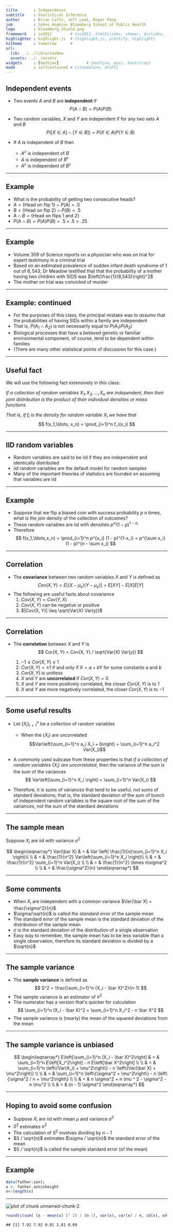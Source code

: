 ```yaml
---
title       : Independence
subtitle    : Statistical Inference
author      : Brian Caffo, Jeff Leek, Roger Peng
job         : Johns Hopkins Bloomberg School of Public Health
logo        : bloomberg_shield.png
framework   : io2012        # {io2012, html5slides, shower, dzslides, ...}
highlighter : highlight.js  # {highlight.js, prettify, highlight}
hitheme     : tomorrow      # 
url:
  lib: ../../librariesNew
  assets: ../../assets
widgets     : [mathjax]            # {mathjax, quiz, bootstrap}
mode        : selfcontained # {standalone, draft}
---
```


## Independent events

- Two events $A$ and $B$ are **independent** if $$P(A \cap B) = P(A)P(B)$$
- Two random variables, $X$ and $Y$ are independent if for any two sets $A$ and $B$ $$P([X \in A] \cap [Y \in B]) = P(X\in A)P(Y\in B)$$
- If $A$ is independent of $B$ then 

  - $A^c$ is independent of $B$ 
  - $A$ is independent of $B^c$
  - $A^c$ is independent of $B^c$


---

## Example

- What is the probability of getting two consecutive heads?
- $A = \{\mbox{Head on flip 1}\}$ ~ $P(A) = .5$
- $B = \{\mbox{Head on flip 2}\}$ ~ $P(B) = .5$
- $A \cap B = \{\mbox{Head on flips 1 and 2}\}$
- $P(A \cap B) = P(A)P(B) = .5 \times .5 = .25$ 

---

## Example

- Volume 309 of Science reports on a physician who was on trial for expert testimony in a criminal trial
- Based on an estimated prevalence of sudden infant death syndrome of $1$ out of $8,543$, Dr Meadow testified that that the probability of a mother having two children with SIDS was $\left(\frac{1}{8,543}\right)^2$
- The mother on trial was convicted of murder

---

## Example: continued

- For the purposes of this class, the principal mistake was to *assume* that the probabilities of having SIDs within a family are independent
- That is, $P(A_1 \cap A_2)$ is not necessarily equal to $P(A_1)P(A_2)$
- Biological processes that have a believed genetic or familiar environmental component, of course, tend to be dependent within families
- (There are many other statistical points of discussion for this case.)

---

## Useful fact

We will use the following fact extensively in this class:

*If a collection of random variables $X_1, X_2, \ldots, X_n$ are independent, then their joint distribution is the product of their individual densities or mass functions*

*That is, if $f_i$ is the density for random variable $X_i$ we have that*
$$
f(x_1,\ldots, x_n) = \prod_{i=1}^n f_i(x_i)
$$

---

## IID random variables

- Random variables are said to be iid if they are independent and identically distributed
- iid random variables are the default model for random samples
- Many of the important theories of statistics are founded on assuming that variables are iid


---

## Example

- Suppose that we flip a biased coin with success probability $p$ $n$ times, what is the join density of the collection of outcomes?
- These random variables are iid with densities $p^{x_i} (1 - p)^{1-x_i}$ 
- Therefore
  $$
  f(x_1,\ldots,x_n) = \prod_{i=1}^n p^{x_i} (1 - p)^{1-x_i} = p^{\sum x_i} (1 - p)^{n - \sum x_i}
  $$

---

## Correlation

- The **covariance** between two random variables $X$ and $Y$ is defined as 
$$
Cov(X, Y) = E[(X - \mu_x)(Y - \mu_y)] = E[X Y] - E[X]E[Y]
$$
- The following are useful facts about covariance
  1. $Cov(X, Y) = Cov(Y, X)$
  2. $Cov(X, Y)$ can be negative or positive
  3. $|Cov(X, Y)| \leq \sqrt{Var(X) Var(y)}$

---

## Correlation

- The **correlation** between $X$ and $Y$ is 
$$
Cor(X, Y) = Cov(X, Y) / \sqrt{Var(X) Var(y)}
$$

  1. $-1 \leq Cor(X, Y) \leq 1$
  2. $Cor(X, Y) = \pm 1$ if and only if $X = a + bY$ for some constants $a$ and $b$
  3. $Cor(X, Y)$ is unitless
  4. $X$ and $Y$ are **uncorrelated** if $Cor(X, Y) = 0$ 
  5.  $X$ and $Y$ are more positively correlated, the closer $Cor(X,Y)$ is to $1$
  6.  $X$ and $Y$ are more negatively correlated, the closer $Cor(X,Y)$ is to $-1$

---

## Some useful results

- Let $\{X_i\}_{i=1}^n$ be a collection of random variables
  - When the $\{X_i\}$ are uncorrelated $$Var\left(\sum_{i=1}^n a_i X_i + b\right) = \sum_{i=1}^n a_i^2 Var(X_i)$$  

- A commonly used subcase from these properties is that *if a collection of random variables $\{X_i\}$ are uncorrelated*, then the variance of the sum is the sum of the variances
$$
Var\left(\sum_{i=1}^n X_i \right) = \sum_{i=1}^n Var(X_i)
$$
- Therefore, it is sums of variances that tend to be useful, not sums of standard deviations; that is, the standard deviation of the sum of bunch of independent random variables is the square root of the sum of the variances, not the sum of the standard deviations

---

## The sample mean

Suppose $X_i$ are iid with variance $\sigma^2$

$$
\begin{eqnarray*}
    Var(\bar X) & = & Var \left( \frac{1}{n}\sum_{i=1}^n X_i \right)\\ \\
    & = & \frac{1}{n^2} Var\left(\sum_{i=1}^n X_i \right)\\ \\
    & = & \frac{1}{n^2} \sum_{i=1}^n Var(X_i) \\ \\
    & = & \frac{1}{n^2} \times n\sigma^2 \\ \\
    & = & \frac{\sigma^2}{n}
  \end{eqnarray*}
$$

---

## Some comments

- When $X_i$ are independent with a common variance $Var(\bar X) = \frac{\sigma^2}{n}$
- $\sigma/\sqrt{n}$ is called *the standard error* of the sample mean
- The standard error of the sample mean is the standard deviation of the distribution of the sample mean
- $\sigma$ is the standard deviation of the distribution of a single observation
- Easy way to remember, the sample mean has to be less variable than a single observation, therefore its standard deviation is divided by a $\sqrt{n}$

---

## The sample variance
- The **sample variance** is defined as 
$$
S^2 =   \frac{\sum_{i=1}^n (X_i - \bar X)^2}{n-1} 
$$
- The sample variance is an estimator of $\sigma^2$
- The numerator has a version that's quicker for calculation
$$
\sum_{i=1}^n (X_i - \bar X)^2 = \sum_{i=1}^n X_i^2 - n \bar X^2
$$
- The sample variance is (nearly) the mean of the squared deviations from the mean

---

## The sample variance is unbiased

$$
  \begin{eqnarray*}
    E\left[\sum_{i=1}^n (X_i - \bar X)^2\right] & = & \sum_{i=1}^n E\left[X_i^2\right] - n E\left[\bar X^2\right] \\ \\
    & = & \sum_{i=1}^n \left\{Var(X_i) + \mu^2\right\} - n \left\{Var(\bar X) + \mu^2\right\} \\ \\
    & = & \sum_{i=1}^n \left\{\sigma^2 + \mu^2\right\} - n \left\{\sigma^2 / n + \mu^2\right\} \\ \\
    & = & n \sigma^2 + n \mu ^ 2 - \sigma^2 - n \mu^2 \\ \\
    & = & (n - 1) \sigma^2
  \end{eqnarray*}
$$

---

## Hoping to avoid some confusion

- Suppose $X_i$ are iid with mean $\mu$ and variance $\sigma^2$
- $S^2$ estimates $\sigma^2$
- The calculation of $S^2$ involves dividing by $n-1$
- $S / \sqrt{n}$ estimates $\sigma / \sqrt{n}$ the standard error of the mean
- $S / \sqrt{n}$ is called the sample standard error (of the mean)

---
## Example

```r
data(father.son); 
x <- father.son$sheight
n<-length(x)
```

---
![plot of chunk unnamed-chunk-2](assets/fig/unnamed-chunk-2.png) 

```r
round(c(sum( (x - mean(x) )^ 2) / (n-1), var(x), var(x) / n, sd(x), sd(x) / sqrt(n)),2)
```

```
## [1] 7.92 7.92 0.01 2.81 0.09
```
